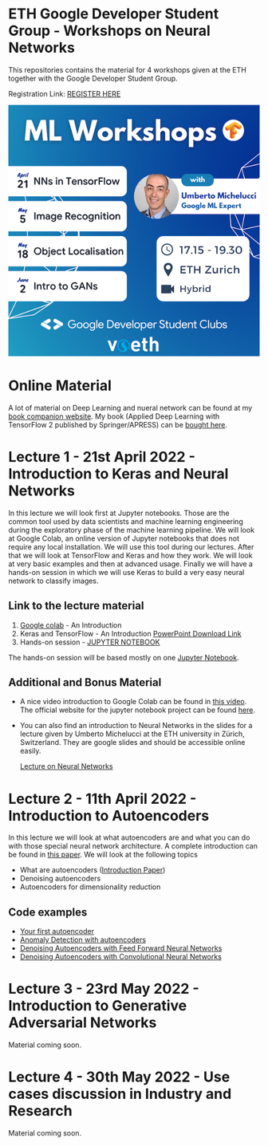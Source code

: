 # ETH Google Developer Student Group - Workshops on Neural Networks
This repositories contains the material for 4 workshops given at the ETH together with the Google Developer Student Group.

Registration Link: [REGISTER HERE](https://gdsc.community.dev/events/details/developer-student-clubs-eth-zurich-presents-ml-workshop-neural-networks-in-tensorflow-with-google-developer-expert/)

![](https://github.com/toelt-llc/ETH-ZURICH-GDSC-WORKSHOPS-2022/blob/main/ML%20Workshops.png )

# Online Material

A lot of material on Deep Learning and nueral network can be found at my [book companion website](https://adl.toelt.ai). My book (Applied Deep Learning with TensorFlow 2 published by Springer/APRESS) can be [bought here](https://link.springer.com/book/10.1007/978-1-4842-8020-1).



# Lecture 1 - 21st April 2022 - Introduction to Keras and Neural Networks

In this lecture we will look first at  Jupyter notebooks. Those are the common tool used by data scientists and machine learning engineering during the exploratory phase of the machine learning pipeline. We will look at Google Colab, an online version of Jupyter notebooks that does not require any local installation. We will use this tool during our lectures. After that we will look at TensorFlow and Keras and how they work. We will look at very basic examples and then at advanced usage. Finally we will have a hands-on session in which we will use Keras to build a very easy neural network to classify images.

## Link to the lecture material

1. [Google colab](https://colab.research.google.com/notebooks/welcome.ipynb#recent=true) - An Introduction
2. Keras and TensorFlow - An Introduction [PowerPoint Download Link](https://github.com/toelt-llc/SUPSI-Lectures-2022/blob/main/1%20-%20Keras%20and%20TF/Quick%20Keras%20Overview.pptx)
3. Hands-on session - [JUPYTER NOTEBOOK](https://colab.research.google.com/github/toelt-llc/SUPSI-Lectures-2022/blob/main/1%20-%20Keras%20and%20TF/code/Easy_Network_with_Keras.ipynb)

The hands-on session will be based mostly on one [Jupyter Notebook](https://github.com/toelt-llc/SUPSI-Lectures-2022/blob/main/1%20-%20Keras%20and%20TF/code/Easy_Network_with_Keras.ipynb).

## Additional and Bonus Material

- A nice video introduction to Google Colab can be found in [this video](https://www.youtube.com/watch?v=HW29067qVWk&t=212s). The official website for the jupyter notebook project can be found [here](https://jupyter.org). 

- You can also find an introduction to Neural Networks in the slides for a lecture given by Umberto Michelucci at the ETH university in Zürich, Switzerland. They are google slides and should be accessible online easily.

  [Lecture on Neural Networks](https://docs.google.com/presentation/d/1SbPDwVeBwG4FoV1ySLGyc6C2C8r0vcKgEF4v8IvaSlE/edit?usp=sharing)

# Lecture 2 - 11th April 2022 - Introduction to Autoencoders

In this lecture we will look at what autoencoders are and what you can do with those special neural network architecture. A complete introduction can be found in [this paper](https://arxiv.org/abs/2201.03898). We will look at the following topics

- What are autoencoders ([Introduction Paper](https://arxiv.org/abs/2201.03898))
- Denoising autoencoders
- Autoencoders for dimensionality reduction

## Code examples

- [Your first autoencoder](https://colab.research.google.com/github/toelt-llc/ADL-Book-2nd-Ed/blob/master/docs/Autoencoders/Your_first_autoencoder_with_Keras.ipynb)
- [Anomaly Detection with autoencoders](https://colab.research.google.com/github/toelt-llc/ADL-Book-2nd-Ed/blob/master/docs/Autoencoders/Anomaly_detection_with_autoencoders.ipynb)
- [Denoising Autoencoders with Feed Forward Neural Networks](https://colab.research.google.com/github/toelt-llc/ADL-Book-2nd-Ed/blob/master/docs/Autoencoders/Denoising_autoencoders_with_FFNN.ipynb)
- [Denoising Autoencoders with Convolutional Neural Networks](https://colab.research.google.com/github/toelt-llc/ADL-Book-2nd-Ed/blob/master/docs/Autoencoders/Denoising_autoencoders_with_CNN.ipynb)

# Lecture 3 - 23rd May 2022 - Introduction to Generative Adversarial Networks

Material coming soon.

# Lecture 4 - 30th May 2022 - Use cases discussion in Industry and Research

Material coming soon.
